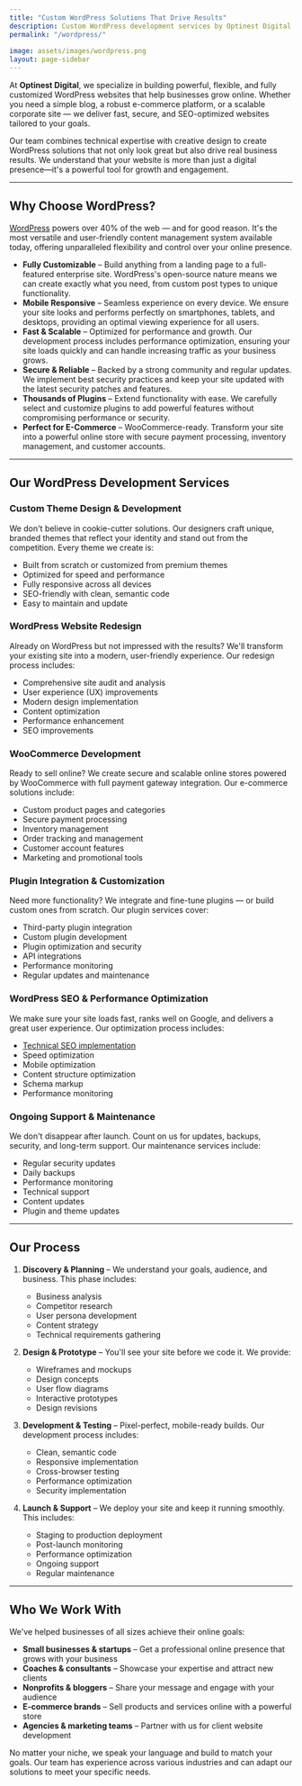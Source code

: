 ```yaml
---
title: "Custom WordPress Solutions That Drive Results"
description: Custom WordPress development services by Optinest Digital. We build fast, secure, and SEO-optimized WordPress websites tailored to your brand and goals.
permalink: "/wordpress/"
 
image: assets/images/wordpress.png
layout: page-sidebar
---
```

 
At **Optinest Digital**, we specialize in building powerful, flexible, and fully customized WordPress websites that help businesses grow online. Whether you need a simple blog, a robust e-commerce platform, or a scalable corporate site — we deliver fast, secure, and SEO-optimized websites tailored to your goals.

Our team combines technical expertise with creative design to create WordPress solutions that not only look great but also drive real business results. We understand that your website is more than just a digital presence—it's a powerful tool for growth and engagement.

---

## Why Choose WordPress?

[WordPress](https://wordpress.org/) powers over 40% of the web — and for good reason. It's the most versatile and user-friendly content management system available today, offering unparalleled flexibility and control over your online presence.

-  **Fully Customizable** – Build anything from a landing page to a full-featured enterprise site. WordPress's open-source nature means we can create exactly what you need, from custom post types to unique functionality.  
-  **Mobile Responsive** – Seamless experience on every device. We ensure your site looks and performs perfectly on smartphones, tablets, and desktops, providing an optimal viewing experience for all users.  
-  **Fast & Scalable** – Optimized for performance and growth. Our development process includes performance optimization, ensuring your site loads quickly and can handle increasing traffic as your business grows.  
-  **Secure & Reliable** – Backed by a strong community and regular updates. We implement best security practices and keep your site updated with the latest security patches and features.  
-  **Thousands of Plugins** – Extend functionality with ease. We carefully select and customize plugins to add powerful features without compromising performance or security.  
-  **Perfect for E-Commerce** – WooCommerce-ready. Transform your site into a powerful online store with secure payment processing, inventory management, and customer accounts.

---

## Our WordPress Development Services

### Custom Theme Design & Development
We don't believe in cookie-cutter solutions. Our designers craft unique, branded themes that reflect your identity and stand out from the competition. Every theme we create is:
- Built from scratch or customized from premium themes
- Optimized for speed and performance
- Fully responsive across all devices
- SEO-friendly with clean, semantic code
- Easy to maintain and update

### WordPress Website Redesign
Already on WordPress but not impressed with the results? We'll transform your existing site into a modern, user-friendly experience. Our redesign process includes:
- Comprehensive site audit and analysis
- User experience (UX) improvements
- Modern design implementation
- Content optimization
- Performance enhancement
- SEO improvements

### WooCommerce Development
Ready to sell online? We create secure and scalable online stores powered by WooCommerce with full payment gateway integration. Our e-commerce solutions include:
- Custom product pages and categories
- Secure payment processing
- Inventory management
- Order tracking and management
- Customer account features
- Marketing and promotional tools

### Plugin Integration & Customization
Need more functionality? We integrate and fine-tune plugins — or build custom ones from scratch. Our plugin services cover:
- Third-party plugin integration
- Custom plugin development
- Plugin optimization and security
- API integrations
- Performance monitoring
- Regular updates and maintenance

### WordPress SEO & Performance Optimization
We make sure your site loads fast, ranks well on Google, and delivers a great user experience. Our optimization process includes:
- [Technical SEO implementation](/seo/)
- Speed optimization
- Mobile optimization
- Content structure optimization
- Schema markup
- Performance monitoring

### Ongoing Support & Maintenance
We don't disappear after launch. Count on us for updates, backups, security, and long-term support. Our maintenance services include:
- Regular security updates
- Daily backups
- Performance monitoring
- Technical support
- Content updates
- Plugin and theme updates

---

## Our Process

1. **Discovery & Planning** – We understand your goals, audience, and business. This phase includes:
   - Business analysis
   - Competitor research
   - User persona development
   - Content strategy
   - Technical requirements gathering

2. **Design & Prototype** – You'll see your site before we code it. We provide:
   - Wireframes and mockups
   - Design concepts
   - User flow diagrams
   - Interactive prototypes
   - Design revisions

3. **Development & Testing** – Pixel-perfect, mobile-ready builds. Our development process includes:
   - Clean, semantic code
   - Responsive implementation
   - Cross-browser testing
   - Performance optimization
   - Security implementation

4. **Launch & Support** – We deploy your site and keep it running smoothly. This includes:
   - Staging to production deployment
   - Post-launch monitoring
   - Performance optimization
   - Ongoing support
   - Regular maintenance

---

## Who We Work With

We've helped businesses of all sizes achieve their online goals:

- **Small businesses & startups** – Get a professional online presence that grows with your business
- **Coaches & consultants** – Showcase your expertise and attract new clients
- **Nonprofits & bloggers** – Share your message and engage with your audience
- **E-commerce brands** – Sell products and services online with a powerful store
- **Agencies & marketing teams** – Partner with us for client website development

No matter your niche, we speak your language and build to match your goals. Our team has experience across various industries and can adapt our solutions to meet your specific needs.

 
 